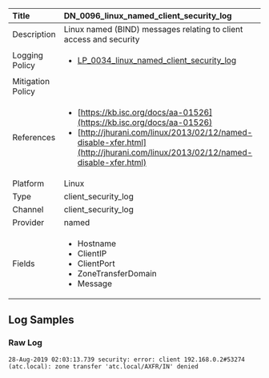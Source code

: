 | Title             | DN_0096_linux_named_client_security_log                                                                                                      |
|:------------------|:-----------------------------------------------------------------------------------------------------------------|
| Description       | Linux named (BIND) messages relating to client access and security                                                                                                |
| Logging Policy    | <ul><li>[LP_0034_linux_named_client_security_log](../Logging_Policies/LP_0034_linux_named_client_security_log.md)</li></ul> |
| Mitigation Policy | |
| References     		| <ul><li>[https://kb.isc.org/docs/aa-01526](https://kb.isc.org/docs/aa-01526)</li><li>[http://jhurani.com/linux/2013/02/12/named-disable-xfer.html](http://jhurani.com/linux/2013/02/12/named-disable-xfer.html)</li></ul>                                  |
| Platform       		| Linux   |
| Type           		| client_security_log 		| 
| Channel        		| client_security_log    |
| Provider       		| named   |
| Fields         		| <ul><li>Hostname</li><li>ClientIP</li><li>ClientPort</li><li>ZoneTransferDomain</li><li>Message</li></ul>                                               |


## Log Samples

### Raw Log

```
28-Aug-2019 02:03:13.739 security: error: client 192.168.0.2#53274 (atc.local): zone transfer 'atc.local/AXFR/IN' denied

```




